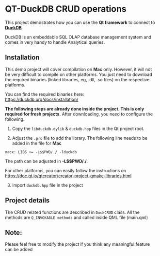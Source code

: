 # QT-DuckDB CRUD operations

This project demostrates how you can use the **Qt framework** to connect to [**DuckDB**](https://duckdb.org/).

DuckDB is an embeddable SQL OLAP database management system and comes in very handy to handle Analytical queries.

## Installation

This demo project will cover compilation on **Mac** only. However, it will not be very difficult to compile on other platforms. You just need to download the required binaries (linked libraries, eg, .dll, .so files) on the respective platforms.

You can find the required binaries here: https://duckdb.org/docs/installation/

**The following steps are already done inside the project. This is only required for fresh projects.** After downloading, you need to configure the following.

1. Copy the `libduckdb.dylib` & `duckdb.hpp` files in the Qt project root.

2. Adjust the `.pro` file to add the library. The following line needs to be added in the file for **Mac**

```
macx: LIBS += -L$$PWD/./ -lduckdb
```

The path can be adjusted in **-L\$\$PWD/./**.

For other platforms, you can easily follow the instructions on https://doc.qt.io/qtcreator/creator-project-qmake-libraries.html

3. Import `duckdb.hpp` file in the project

## Project details

The CRUD related functions are described in `DuckCRUD` class. All the methods are `Q_INVOKABLE methods` and called inside QML file (main.qml)

## Note:

Please feel free to modify the project if you think any meaningful feature can be added
